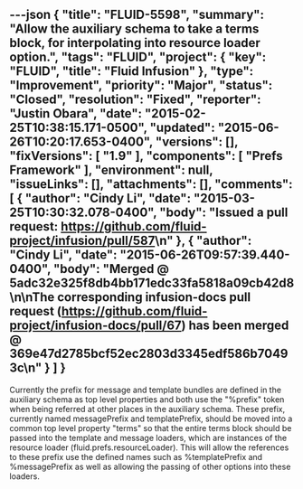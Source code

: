---json
{
  "title": "FLUID-5598",
  "summary": "Allow the auxiliary schema to take a terms block, for interpolating into resource loader option.",
  "tags": "FLUID",
  "project": {
    "key": "FLUID",
    "title": "Fluid Infusion"
  },
  "type": "Improvement",
  "priority": "Major",
  "status": "Closed",
  "resolution": "Fixed",
  "reporter": "Justin Obara",
  "date": "2015-02-25T10:38:15.171-0500",
  "updated": "2015-06-26T10:20:17.653-0400",
  "versions": [],
  "fixVersions": [
    "1.9"
  ],
  "components": [
    "Prefs Framework"
  ],
  "environment": null,
  "issueLinks": [],
  "attachments": [],
  "comments": [
    {
      "author": "Cindy Li",
      "date": "2015-03-25T10:30:32.078-0400",
      "body": "Issued a pull request: <https://github.com/fluid-project/infusion/pull/587>\n"
    },
    {
      "author": "Cindy Li",
      "date": "2015-06-26T09:57:39.440-0400",
      "body": "Merged @ 5adc32e325f8db4bb171edc33fa5818a09cb42d8\n\nThe corresponding infusion-docs pull request (<https://github.com/fluid-project/infusion-docs/pull/67>) has been merged @ 369e47d2785bcf52ec2803d3345edf586b70493c\n"
    }
  ]
}
---
Currently the prefix for message and template bundles are defined in the auxiliary schema as top level properties and both use the "%prefix" token when being referred at other places in the auxiliary schema. These prefix, currently named messagePrefix and templatePrefix, should be moved into a common top level property "terms" so that the entire terms block should be passed into the template and message loaders, which are instances of the resource loader (fluid.prefs.resourceLoader). This will allow the references to these prefix use the defined names such as %templatePrefix and %messagePrefix as well as allowing the passing of other options into these loaders.

        